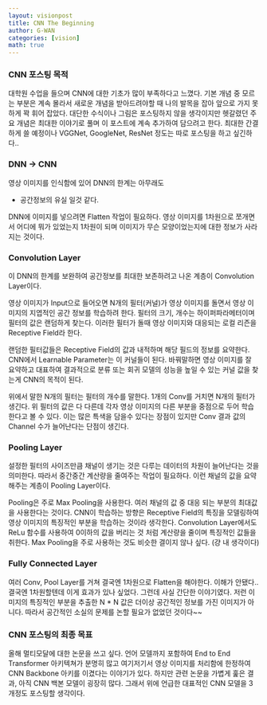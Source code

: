```yaml
---
layout: visionpost
title: CNN The Beginning
author: G-WAN
categories: [vision]
math: true
---
```





### CNN 포스팅 목적
대학원 수업을 들으며 CNN에 대한 기초가 많이 부족하다고 느꼈다.
기본 개념 중 모르는 부분은 계속 몰라서
새로운 개념을 받아드려야할 때 나의 발목을 잡아 앞으로 가지 못하게 꽉 휘어 잡았다.
대단한 수식이나 그림은 포스팅하지 않을 생각이지만
헷갈렸던 주요 개념은 최대한 이야기로 풀며 이 포스트에 계속 추가하여 담으려고 한다.
최대한 간결하게 쓸 예정이나 VGGNet, GoogleNet, ResNet 정도는 따로 포스팅을 하고 싶긴하다..





### DNN -> CNN
영상 이미지를 인식함에 있어 DNN의 한계는 아무래도
- 공간정보의 유실
일것 같다.



DNN에 이미지를 넣으려면 Flatten 작업이 필요하다.
영상 이미지를 1차원으로 쪼개면서 어디에 뭐가 있었는지
1차원이 되며 이미지가 무슨 모양이었는지에 대한 정보가 사라지는 것이다.





### Convolution Layer
이 DNN의 한계를 보완하여 공간정보를 최대한 보존하려고 나온 계층이 Convolution Layer이다.



영상 이미지가 Input으로 들어오면
N개의 필터(커널)가 영상 이미지를 돌면서 영상 이미지의 지엽적인 공간 정보를 학습하려 한다.
필터의 크기, 개수는 하이퍼파라메터이며 필터의 값은 랜덤하게 찾는다.
이러한 필터가 돌때 영상 이미지와 대응되는 로컬 리즌을 Receptive Field라 한다.



랜덤한 필터값들은  Receptive Field의 값과 내적하며 해당 필드의 정보를 요약한다.
CNN에서 Learnable Parameter는 이 커널들이 된다.
바꿔말하면 영상 이미지를 잘 요약하고 대표하여 
결과적으로 분류 또는 회귀 모델의 성능을 높일 수 있는 
커널 값을 찾는게 CNN의 목적이 된다.



위에서 말한 N개의 필터는 필터의 개수를 말한다.
1개의 Conv를 거치면 N개의 필터가 생긴다.
위 필터의 값은 다 다른데 각자 영상 이미지의 다른 부분을 중점으로 두어 학습한다고 볼 수 있다.
이는 많은 특색을 담을수 있다는 장점이 있지만
Conv 결과 값의 Channel 수가 늘어난다는 단점이 생긴다.






### Pooling Layer
설정한 필터의 사이즈만큼 채널이 생기는 것은 다루는 데이터의 차원이 늘어난다는 것을 의미한다.
따라서 중간중간 계산량을 줄여주는 작업이 필요하다.
이런 채널의 값을 요약해주는 계층이 Pooling Layer이다.



Pooling은 주로 Max Pooling을 사용한다. 여러 채널의 값 중 대응 되는 부분의 최대값을 사용한다는 것이다.
CNN이 학습하는 방향은 Receptive Field의 특징을 모델링하여 영상 이미지의 특징적인 부분을 학습하는 것이라 생각한다. 
Convolution Layer에서도 ReLu 함수를 사용하여 0이하의 값을 버리는 것 처럼
계산량을 줄이며 특징적인 값들을 취한다.
Max Pooling을 주로 사용하는 것도 비슷한 결이지 않나 싶다.
(걍 내 생각이다)






### Fully Connected Layer
여러 Conv, Pool Layer를 거쳐 결국엔 1차원으로 Flatten을 해야한다.
이해가 안됐다.. 결국엔 1차원할텐데 이게 효과가 있나 싶었다.
그런데 사실 간단한 이야기였다.
저런 이미지의 특징적인 부분을 추출한
N * N 값은 더이상 공간적인 정보를 가진 이미지가 아니다.
따라서 공간적인 소실의 문제를 논할 필요가 없었던 것이다~~





### CNN 포스팅의 최종 목표
올해 멀티모달에 대한 논문을 쓰고 싶다.
언어 모델까지 포함하여 End to End Transformer 아키텍쳐가 분명히 많고
여기저기서 영상 이미지를 처리함에 한정하여 CNN Backbone 아키를 이겼다는 이야기가 있다.
하지만 관련 논문을 가볍게 훑은 결과, 아직 CNN 백본 모델이 굉장히 많다.
그래서 위에 언급한 대표적인 CNN 모델을 3개정도 포스팅할 생각이다.



